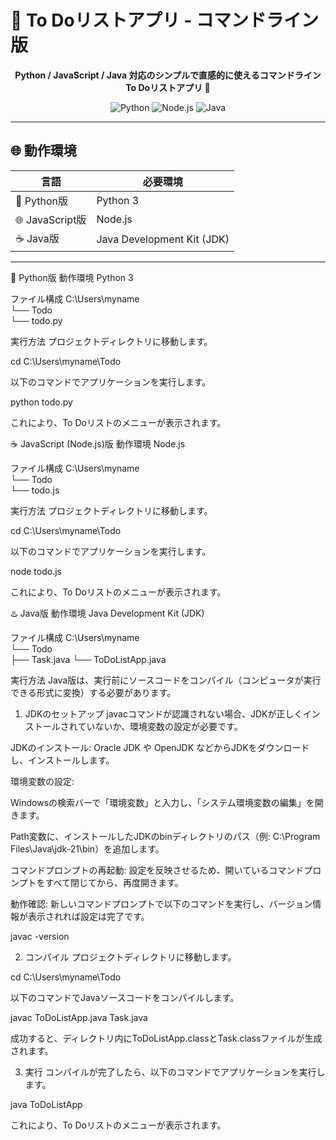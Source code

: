 # 📖 To Doリストアプリ - コマンドライン版

<div align="center">

<p><strong>Python / JavaScript / Java 対応のシンプルで直感的に使えるコマンドラインTo Doリストアプリ 📝</strong></p>

<img src="https://img.shields.io/badge/Python-3776AB?style=for-the-badge&logo=python&logoColor=white" alt="Python">
<img src="https://img.shields.io/badge/Node.js-339933?style=for-the-badge&logo=node.js&logoColor=white" alt="Node.js">
<img src="https://img.shields.io/badge/Java-007396?style=for-the-badge&logo=java&logoColor=white" alt="Java">

</div>

---

## 🌐 動作環境

| 言語 | 必要環境 |
|------|----------|
| 🐍 Python版 | Python 3 |
| 🌐 JavaScript版 | Node.js |
| ☕ Java版 | Java Development Kit (JDK) |

---

🐍 Python版
動作環境
Python 3

ファイル構成
C:\Users\myname\
└── Todo\
    └── todo.py

実行方法
プロジェクトディレクトリに移動します。

cd C:\Users\myname\Todo

以下のコマンドでアプリケーションを実行します。

python todo.py

これにより、To Doリストのメニューが表示されます。

☕ JavaScript (Node.js)版
動作環境
Node.js

ファイル構成
C:\Users\myname\
└── Todo\
    └── todo.js

実行方法
プロジェクトディレクトリに移動します。

cd C:\Users\myname\Todo

以下のコマンドでアプリケーションを実行します。

node todo.js

これにより、To Doリストのメニューが表示されます。

♨️ Java版
動作環境
Java Development Kit (JDK)

ファイル構成
C:\Users\myname\
└── Todo\
    ├── Task.java
    └── ToDoListApp.java

実行方法
Java版は、実行前にソースコードをコンパイル（コンピュータが実行できる形式に変換）する必要があります。

1. JDKのセットアップ
javacコマンドが認識されない場合、JDKが正しくインストールされていないか、環境変数の設定が必要です。

JDKのインストール: Oracle JDK や OpenJDK などからJDKをダウンロードし、インストールします。

環境変数の設定:

Windowsの検索バーで「環境変数」と入力し、「システム環境変数の編集」を開きます。

Path変数に、インストールしたJDKのbinディレクトリのパス（例: C:\Program Files\Java\jdk-21\bin）を追加します。

コマンドプロンプトの再起動: 設定を反映させるため、開いているコマンドプロンプトをすべて閉じてから、再度開きます。

動作確認: 新しいコマンドプロンプトで以下のコマンドを実行し、バージョン情報が表示されれば設定は完了です。

javac -version

2. コンパイル
プロジェクトディレクトリに移動します。

cd C:\Users\myname\Todo

以下のコマンドでJavaソースコードをコンパイルします。

javac ToDoListApp.java Task.java

成功すると、ディレクトリ内にToDoListApp.classとTask.classファイルが生成されます。

3. 実行
コンパイルが完了したら、以下のコマンドでアプリケーションを実行します。

java ToDoListApp

これにより、To Doリストのメニューが表示されます。
